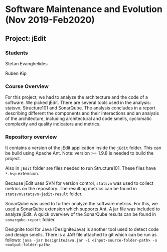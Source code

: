 # Software Maintenance and Evolution (Nov 2019-Feb2020)

## Project: jEdit

### Students

Stefan Evanghelides

Ruben Kip

### Course Overview

For this project, we had to analyze the architecture and the code of a software. We picked jEdit. There are several tools used in the analysis: statsvn, Structure101 and SonarQube. The analysis concludes in a report describing different the components and their interactions and an analysis of the architecture, including architectural and code smells, cyclomatic complexity and quality indicators and metrics.

### Repository overview

It contains a version of the jEdit application inside the `jEdit` folder. This can be build using Apache Ant. Note: version >= 1.9.8 is needed to build the project.

Also in `jEdit` folder are files needed to run Structure101. These files have `*.hsp` extension.

Because jEdit uses SVN for version control, `statsvn` was used to collect metrics on the repository. The resulting metrics can be found in `statsvn\statsvn-jedit-result` folder.

SonarQube was used to further analyze the software metrics. For this, we used a SonarQube extension which supports Ant. A jar file was included to analyze jEdit. A quick overview of the SonarQube results can be found in `sonarqube-report` folder.

Designite tool for Java (DesigniteJava) is another tool used to detect code and design smells. There is a JAR file attached to git which can be run as follows:
`java -jar DesigniteJava.jar -i <input-source-folder-path> -o <output-folder-path>`
